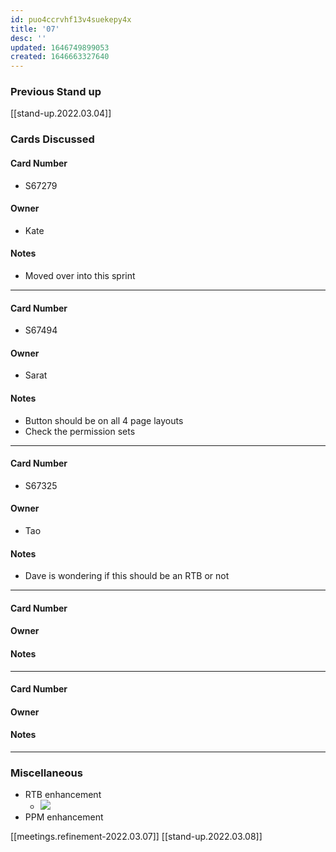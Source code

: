 ```yaml
---
id: puo4ccrvhf13v4suekepy4x
title: '07'
desc: ''
updated: 1646749899053
created: 1646663327640
---
```


### Previous Stand up
[[stand-up.2022.03.04]]

### Cards Discussed
#### Card Number
- S67279
#### Owner
- Kate
#### Notes
- Moved over into this sprint
---
#### Card Number
- S67494
#### Owner
- Sarat
#### Notes
- Button should be on all 4 page layouts
- Check the permission sets
---
#### Card Number
- S67325
#### Owner
- Tao
#### Notes
- Dave is wondering if this should be an RTB or not
---
#### Card Number
#### Owner
#### Notes
---
#### Card Number
#### Owner
#### Notes
---
### Miscellaneous
- RTB enhancement
    - ![](/assets/images/2022-03-07-09-44-24.png)
- PPM enhancement

[[meetings.refinement-2022.03.07]]
[[stand-up.2022.03.08]]

